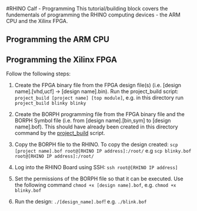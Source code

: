 #RHINO Calf - Programming
This tutorial/building block covers the fundementals of programming the RHINO computing devices - the ARM CPU and the Xilinx FPGA.

## Programming the ARM CPU


## Programming the Xilinx FPGA
Follow the following steps:

1) Create the FPGA binary file from the FPGA design file(s) (i.e. [design name].[vhd,ucf] -> [design name].bin). Run the project_build script: `project_build [project name] [top module]`, e.g. in this directory run `project_build blinky blinky`

2) Create the BORPH programming file from the FPGA binary file and the BORPH Symbol file (i.e. from [design name].[bin,sym] to [design name].bof). This should have already been created in this directory command by the [project_build](../bin/project_build) script.

3) Copy the BORPH file to the RHINO. To copy the design created: `scp [project name].bof root@[RHINO IP address]:/root/` e.g `scp blinky.bof root@[RHINO IP address]:/root/`

4) Log into the RHINO Board using SSH: `ssh root@[RHINO IP address]`

5) Set the permissions of the BORPH file so that it can be executed. Use the following command `chmod +x [design name].bof`, e.g. `chmod +x blinky.bof`

6) Run the design: `./[design_name].bof`! e.g. `./blink.bof`

